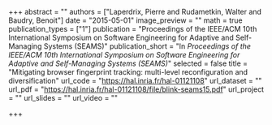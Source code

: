 +++
abstract = ""
authors = ["Laperdrix, Pierre and Rudametkin, Walter and Baudry, Benoit"]
date = "2015-05-01"
image_preview = ""
math = true
publication_types = ["1"]
publication = "Proceedings of the IEEE/ACM 10th International Symposium on Software Engineering for Adaptive and Self-Managing Systems (SEAMS)"
publication_short = "In *Proceedings of the IEEE/ACM 10th International Symposium on Software Engineering for Adaptive and Self-Managing Systems (SEAMS)*"
selected = false
title = "Mitigating browser fingerprint tracking: multi-level reconfiguration and diversification"
url_code = "https://hal.inria.fr/hal-01121108"
url_dataset = ""
url_pdf = "https://hal.inria.fr/hal-01121108/file/blink-seams15.pdf"
url_project = ""
url_slides = ""
url_video = ""

+++

